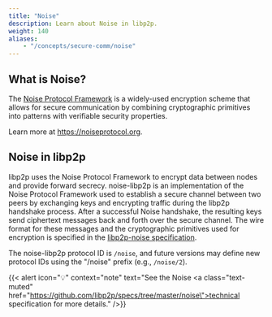 ```yaml
---
title: "Noise"
description: Learn about Noise in libp2p.
weight: 140
aliases:
    - "/concepts/secure-comm/noise"
---
```


## What is Noise?

The [Noise Protocol Framework](https://noiseprotocol.org/) is a widely-used encryption
scheme that allows for secure communication by combining cryptographic primitives into
patterns with verifiable security properties.

Learn more at https://noiseprotocol.org.

## Noise in libp2p

libp2p uses the Noise Protocol Framework to encrypt data between nodes and provide forward
secrecy. noise-libp2p is an implementation of the Noise Protocol Framework used to establish
a secure channel between two peers by exchanging keys and encrypting traffic during
the libp2p handshake process. After a successful Noise handshake, the resulting keys send
ciphertext messages back and forth over the secure channel. The wire format for these messages
and the cryptographic primitives used for encryption is specified in the
[libp2p-noise specification](https://github.com/libp2p/specs/tree/master/noise).

The noise-libp2p protocol ID is `/noise`, and future versions may define new protocol IDs
using the "/noise" prefix (e.g., `/noise/2`).

<!-- ADD DIAGRAM -->

{{< alert icon="💡" context="note" text="See the Noise <a class=\"text-muted\" href=\"https://github.com/libp2p/specs/tree/master/noise\">technical specification</a> for more details." />}}
